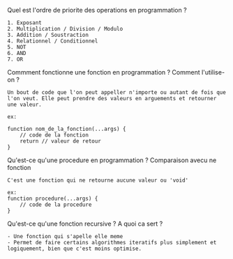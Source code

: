 Quel est l'ordre de priorite des operations en programmation ?
```
1. Exposant
2. Multiplication / Division / Modulo
3. Addition / Soustraction
4. Relationnel / Conditionnel
5. NOT
6. AND
7. OR
```

Commment fonctionne une fonction en programmation ? Comment l'utilise-on ?
```
Un bout de code que l'on peut appeller n'importe ou autant de fois que l'on veut. Elle peut prendre des valeurs en arguements et retourner une valeur.

ex:

function nom_de_la_fonction(...args) {
    // code de la fonction
    return // valeur de retour
}
```

Qu'est-ce qu'une procedure en programmation ? Comparaison avecu ne fonction
```
C'est une fonction qui ne retourne aucune valeur ou 'void'

ex:
function procedure(...args) {
    // code de la procedure
}
```

Qu'est-ce qu'une fonction recursive ? A quoi ca sert ?
```
- Une fonction qui s'apelle elle meme
- Permet de faire certains algorithmes iteratifs plus simplement et logiquement, bien que c'est moins optimise.
```
